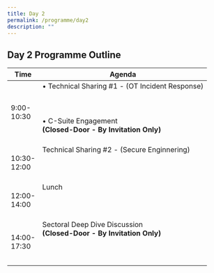 ```yaml
---
title: Day 2
permalink: /programme/day2
description: ""
---
```

## Day 2 Programme Outline

| Time | Agenda|
| ------- | ---------                                        |
| 9:00-<br> 10:30  | • Technical Sharing #1 - (OT Incident Response) <br><br><br><br>• C-Suite Engagement <br><b>(Closed-Door - By Invitation Only)<b> <br><br>|
| 10:30-<br> 12:00     | Technical Sharing #2 - (Secure Enginnering)     <br><br><br><br>|
| 12:00-<br>14:00    | Lunch <br><br><br><br>|
| 14:00-<br> 17:30     | Sectoral Deep Dive Discussion<br><b>(Closed-Door - By Invitation Only)<b><br><br><br><br>|